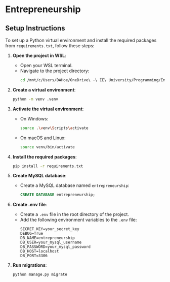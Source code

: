 # Entrepreneurship

## Setup Instructions

To set up a Python virtual environment and install the required packages from `requirements.txt`, follow these steps:

1. **Open the project in WSL**:
    - Open your WSL terminal.
    - Navigate to the project directory:
        ```sh
        cd /mnt/c/Users/DAHoe/OneDrive\ -\ IE\ University/Programming/Entrepreneurship
        ```

1. **Create a virtual environment**:
    ```sh
    python -m venv .venv
    ```

2. **Activate the virtual environment**:
    - On Windows:
        ```sh
        source .\venv\Scripts\activate
        ```
    - On macOS and Linux:
        ```sh
        source venv/bin/activate
        ```

3. **Install the required packages**:
    ```sh
    pip install -r requirements.txt
    ```

4. **Create MySQL database**:
    - Create a MySQL database named `entrepreneurship`:
        ```sql
        CREATE DATABASE entrepreneurship;
        ```

5. **Create .env file**:
    - Create a `.env` file in the root directory of the project.
    - Add the following environment variables to the `.env` file:
        ```env
        SECRET_KEY=your_secret_key
        DEBUG=True
        DB_NAME=entrepreneurship
        DB_USER=your_mysql_username
        DB_PASSWORD=your_mysql_password
        DB_HOST=localhost
        DB_PORT=3306
        ```

6. **Run migrations**:
    ```sh
    python manage.py migrate
    ```